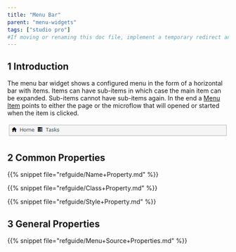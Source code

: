 ```yaml
---
title: "Menu Bar"
parent: "menu-widgets"
tags: ["studio pro"]
#If moving or renaming this doc file, implement a temporary redirect and let the respective team know they should update the URL in the product. See Mapping to Products for more details.
---
```


## 1 Introduction

The menu bar widget shows a configured menu in the form of a horizontal bar with items. Items can have sub-items in which case the main item can be expanded. Sub-items cannot have sub-items again. In the end a [Menu Item](menu#menu-item) points to either the page or the microflow that will opened or started when the item is clicked.

![](attachments/pages/menu-bar.png)

## 2 Common Properties

{{% snippet file="refguide/Name+Property.md" %}}

{{% snippet file="refguide/Class+Property.md" %}}

{{% snippet file="refguide/Style+Property.md" %}}

## 3 General Properties

{{% snippet file="refguide/Menu+Source+Properties.md" %}}
